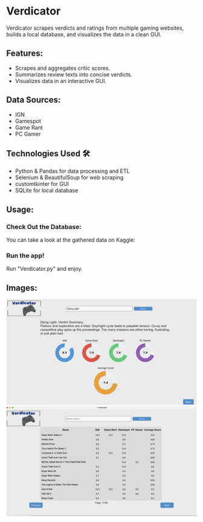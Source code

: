 # Verdicator
Verdicator scrapes verdicts and ratings from multiple gaming websites, builds a local database, and visualizes the data in a clean GUI.

## Features:
 - Scrapes and aggregates critic scores.
 - Summarizes review texts into concise verdicts.
 - Visualizes data in an interactive GUI.

## Data Sources:
 - IGN  
 - Gamespot  
 - Game Rant  
 - PC Gamer  
 
 ## Technologies Used 🛠️
 - Python & Pandas for data processing and ETL
 - Selenium & BeautifulSoup for web scraping
 - customtkinter for GUI
 - SQLite for local database
 
 ## Usage:
 ### Check Out the Database:
 You can take a look at the gathered data on Kaggle:
 
 ### Run the app!
 Run "Verdicator.py" and enjoy.
 
 
 ## Images:
 ![Rating](Assets/Screenshot3.png)
 ![Home Screen](Assets/Screenshot2.png)
